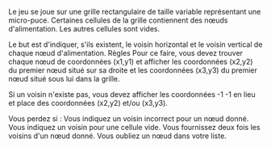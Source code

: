 Le jeu se joue sur une grille rectangulaire de taille variable représentant une micro-puce. Certaines cellules de la grille contiennent des nœuds d'alimentation. Les autres cellules sont vides.

Le but est d'indiquer, s'ils existent, le voisin horizontal et le voisin vertical de chaque nœud d'alimentation.
 	Règles
Pour ce faire, vous devez trouver chaque nœud de coordonnées (x1,y1) et afficher les coordonnées (x2,y2) du premier nœud situé sur sa droite et les coordonnées (x3,y3) du premier nœud situé sous lui dans la grille.

Si un voisin n'existe pas, vous devez afficher les coordonnées -1 -1 en lieu et place des coordonnées (x2,y2) et/ou (x3,y3).

Vous perdez si :
Vous indiquez un voisin incorrect pour un nœud donné.
Vous indiquez un voisin pour une cellule vide.
Vous fournissez deux fois les voisins d'un nœud donné.
Vous oubliez un nœud dans votre liste.
 
